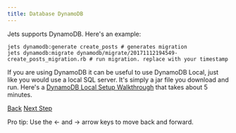 ```yaml
---
title: Database DynamoDB
---
```


Jets supports DynamoDB. Here's an example:

    jets dynamodb:generate create_posts # generates migration
    jets dynamodb:migrate dynamodb/migrate/20171112194549-create_posts_migration.rb # run migration. replace with your timestamp

If you are using DynamoDB it can be useful to use DynamoDB Local, just like you would use a local SQL server. It's simply a jar file you download and run. Here's a [DynamoDB Local Setup Walkthrough](https://github.com/tongueroo/jets/wiki/Dynamodb-Local-Setup-Walkthrough) that takes about 5 minutes.

<a id="prev" class="btn btn-basic" href="{% link _docs/jets-call.md %}">Back</a>
<a id="next" class="btn btn-primary" href="{% link _docs/database-activerecord.md %}">Next Step</a>
<p class="keyboard-tip">Pro tip: Use the <- and -> arrow keys to move back and forward.</p>
